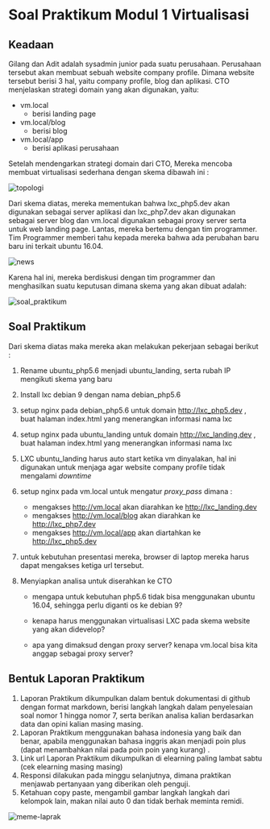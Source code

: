 # Soal Praktikum Modul 1 Virtualisasi
## Keadaan

Gilang dan Adit adalah sysadmin junior pada suatu perusahaan. Perusahaan tersebut akan membuat sebuah website company profile. Dimana website tersebut berisi 3 hal, yaitu company profile, blog dan aplikasi. CTO menjelaskan strategi domain yang akan digunakan, yaitu:

- vm.local
  - berisi landing page
- vm.local/blog
  - berisi blog
- vm.local/app
  - berisi aplikasi perusahaan

Setelah mendengarkan strategi domain dari CTO, Mereka mencoba membuat virtualisasi sederhana dengan skema dibawah ini :

![topologi](assets/topologi.PNG)

Dari skema diatas, mereka mementukan bahwa lxc_php5.dev akan digunakan sebagai server aplikasi dan lxc_php7.dev akan digunakan sebagai server blog dan vm.local digunakan sebagai proxy server serta untuk web landing page. Lantas, mereka bertemu dengan tim programmer. Tim Programmer memberi tahu kepada mereka bahwa ada perubahan baru baru ini terkait ubuntu 16.04.

![news](assets/news.PNG)

Karena hal ini, mereka berdiskusi dengan tim programmer dan menghasilkan suatu keputusan dimana skema yang akan dibuat adalah:

![soal_praktikum](assets/soal_praktikum.png)

## Soal Praktikum

Dari skema diatas maka mereka akan melakukan pekerjaan sebagai berikut :

1. Rename ubuntu_php5.6 menjadi ubuntu_landing, serta rubah IP mengikuti skema yang baru

2. Install lxc debian 9 dengan nama debian_php5.6

3. setup nginx pada debian_php5.6 untuk domain http://lxc_php5.dev , buat halaman index.html yang menerangkan informasi nama lxc

4. setup nginx pada ubuntu_landing untuk domain http://lxc_landing.dev , buat halaman index.html yang menerangkan informasi nama lxc

5. LXC ubuntu_landing harus auto start ketika vm dinyalakan, hal ini digunakan untuk menjaga agar website company profile tidak mengalami *downtime*

6. setup nginx pada vm.local untuk mengatur *proxy_pass* dimana :

   - mengakses http://vm.local akan diarahkan ke http://lxc_landing.dev
   - mengakses http://vm.local/blog akan diarahkan ke http://lxc_php7.dev
   - mengakses http://vm.local/app akan diartahkan ke http://lxc_php5.dev

7. untuk kebutuhan presentasi mereka, browser di laptop mereka harus dapat mengakses ketiga url tersebut.

8. Menyiapkan analisa untuk diserahkan ke CTO

   - mengapa untuk kebutuhan php5.6 tidak bisa menggunakan ubuntu 16.04, sehingga perlu diganti os ke debian 9?

   - kenapa harus menggunakan virtualisasi LXC pada skema website yang akan didevelop?
   - apa yang dimaksud dengan proxy server? kenapa vm.local bisa kita anggap sebagai proxy server?



## Bentuk Laporan Praktikum

1. Laporan Praktikum dikumpulkan dalam bentuk dokumentasi di github dengan format markdown, berisi langkah langkah dalam penyelesaian soal nomor 1 hingga nomor 7, serta berikan analisa kalian berdasarkan data dan opini kalian masing masing.
2. Laporan Praktikum menggunakan bahasa indonesia yang baik dan benar, apabila menggunakan bahasa inggris akan menjadi poin plus (dapat menambahkan nilai pada poin poin yang kurang) .
3. Link url Laporan Praktikum dikumpulkan di elearning paling lambat sabtu (cek elearning masing masing)
4. Responsi dilakukan pada minggu selanjutnya, dimana praktikan menjawab pertanyaan yang diberikan oleh penguji.
5. Ketahuan copy paste, mengambil gambar langkah langkah dari kelompok lain, makan nilai auto 0 dan tidak berhak meminta remidi.



![meme-laprak](assets/meme-laprak.jpg)
